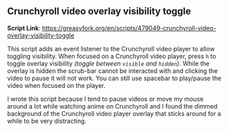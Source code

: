 ## Crunchyroll video overlay visibility toggle

**Script Link**: https://greasyfork.org/en/scripts/479049-crunchyroll-video-overlay-visibility-toggle

This script adds an event listener to the Crunchyroll video player to allow toggling visibility. When focused on a Crunchyroll video player, press `h` to toggle overlay visibility _(toggle between `visible` and `hidden`)_. While the overlay is hidden the scrub-bar cannot be interacted with and clicking the video to pause it will not work. You can still use spacebar to play/pause the video when focused on the player.

I wrote this script because I tend to pause videos or move my mouse around a lot while watching anime on Crunchyroll and I found the dimmed background of the Crunchyroll video player overlay that sticks around for a while to be very distracting.
